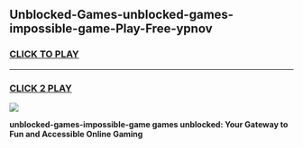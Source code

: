 
## Unblocked-Games-unblocked-games-impossible-game-Play-Free-ypnov
<h3>
<a href="https://premium76.site?title=unblocked-games-impossible-game&ref=18A">CLICK TO PLAY</a></h3>
<hr>

<h3>
<a href="https://premium76.site?title=unblocked-games-impossible-game&ref=18A">CLICK 2 PLAY</a>
  
</h3>

<a href="https://premium76.site?title=unblocked-games-impossible-game&ref=18A"><img src="https://clearcache.store/games.png"></a>


**unblocked-games-impossible-game games unblocked: Your Gateway to Fun and Accessible Online Gaming**
